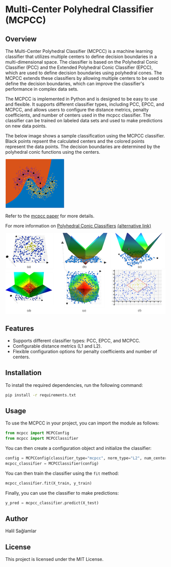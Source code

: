 # Multi-Center Polyhedral Classifier (MCPCC)

## Overview

The Multi-Center Polyhedral Classifier (MCPCC) is a machine learning classifier that utilizes multiple centers to define decision boundaries in a multi-dimensional space. The classifier is based on the Polyhedral Conic Classifier (PCC) and the Extended Polyhedral Conic Classifier (EPCC), which are used to define decision boundaries using polyhedral cones. The MCPCC extends these classifiers by allowing multiple centers to be used to define the decision boundaries, which can improve the classifier's performance in complex data sets.

The MCPCC is implemented in Python and is designed to be easy to use and flexible. It supports different classifier types, including PCC, EPCC, and MCPCC, and allows users to configure the distance metrics, penalty coefficients, and number of centers used in the mcpcc classifier. The classifier can be trained on labeled data sets and used to make predictions on new data points.

The below image shows a sample classification using the MCPCC classifier. Black points repsent the calculated centers and the colored points represent the data points. The decision boundaries are determined by the polyhedral conic functions using the centers.

![A sample classification](./resources/mcpcc_1.png)

Refer to the [mcpcc paper](https://dergipark.org.tr/tr/download/article-file/1307973) for more details.

For more information on [Polyhedral Conic Classifiers](https://ieeexplore.ieee.org/document/8798888) [(alternative link)](https://web.ogu.edu.tr/Storage/mlcv/Uploads/pcc_19.pdf)

![Polyhedral Conic Classifier ](./resources/epcc_1.png)

## Features

- Supports different classifier types: PCC, EPCC, and MCPCC.
- Configurable distance metrics (L1 and L2).
- Flexible configuration options for penalty coefficients and number of centers.

## Installation

To install the required dependencies, run the following command:

``` bash
pip install -r requirements.txt
```

## Usage

To use the MCPCC in your project, you can import the module as follows:

```python
from mcpcc import MCPCConfig
from mcpcc import MCPCClassifier
```

You can then create a configuration object and initialize the classifier:

```python
config = MCPCConfig(classifier_type="mcpcc", norm_type="L2", num_centers=3)
mcpcc_classifier = MCPCClassifier(config)
```

You can then train the classifier using the `fit` method:

```python
mcpcc_classifier.fit(X_train, y_train)
```

Finally, you can use the classifier to make predictions:

```python
y_pred = mcpcc_classifier.predict(X_test)
```

## Author

Halil Sağlamlar

## License

This project is licensed under the MIT License.
